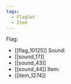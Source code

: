 ```yaml
---
tags:
  - FlagSet
  - Item
---
```

Flag:
- [[flag_10125]]
Sound:
- [[sound_17]]
- [[sound_43]]
- [[sound_44]]
Item:
- [[item_1274]]
